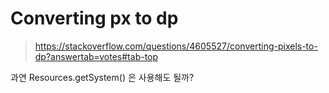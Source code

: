 

# Converting px to dp

> https://stackoverflow.com/questions/4605527/converting-pixels-to-dp?answertab=votes#tab-top


과연 Resources.getSystem() 은 사용해도 될까?

<!--stackedit_data:
eyJoaXN0b3J5IjpbLTUwMTY0OTE5XX0=
-->
